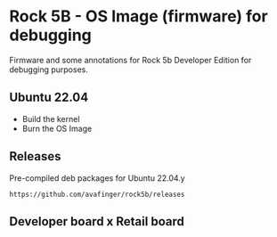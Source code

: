 # Rock 5B - OS Image (firmware) for debugging

Firmware and some annotations for Rock 5b Developer Edition for debugging purposes.

## Ubuntu 22.04

* Build the kernel
* Burn the OS Image

## Releases

Pre-compiled deb packages for Ubuntu 22.04.y
    
    https://github.com/avafinger/rock5b/releases
    
##  Developer board x  Retail board
